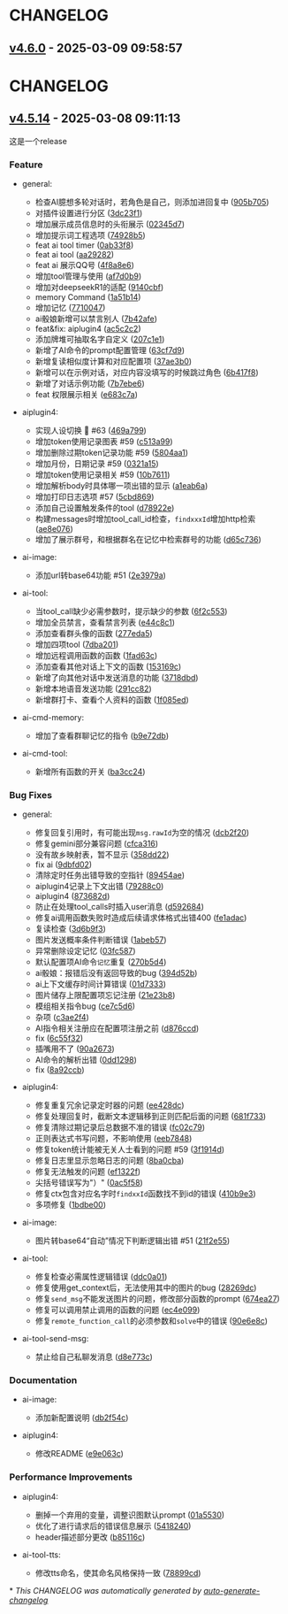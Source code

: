 # CHANGELOG

## [v4.6.0](https://github.com/error2913/aiplugin4/releases/tag/v4.6.0) - 2025-03-09 09:58:57

# CHANGELOG

## [v4.5.14](https://github.com/error2913/aiplugin4/releases/tag/v4.5.14) - 2025-03-08 09:11:13

这是一个release

### Feature

- general:
  - 检查AI臆想多轮对话时，若角色是自己，则添加进回复中 ([905b705](https://github.com/error2913/aiplugin4/commit/905b705cff7b7d97402572d7d775899a16d659fb))
  - 对插件设置进行分区 ([3dc23f1](https://github.com/error2913/aiplugin4/commit/3dc23f111c32507dde9223a7376fcc6ab0b2de46))
  - 增加展示成员信息时的头衔展示 ([02345d7](https://github.com/error2913/aiplugin4/commit/02345d71c371502c1a1c5949243a741e2c8e30a2))
  - 增加提示词工程选项 ([74928b5](https://github.com/error2913/aiplugin4/commit/74928b537225c29b533f2efdecc7a67dd9178f8c))
  - feat ai tool timer ([0ab33f8](https://github.com/error2913/aiplugin4/commit/0ab33f8b29f5a583326fdace56b038d530ddb6c2))
  - feat ai tool ([aa29282](https://github.com/error2913/aiplugin4/commit/aa292823775050f7351dfd841ea64ffb4883158f))
  - feat ai 展示QQ号 ([4f8a8e6](https://github.com/error2913/aiplugin4/commit/4f8a8e67b686f45d8c8945f5306b2dd5ef24fc17))
  - 增加tool管理与使用 ([af7d0b9](https://github.com/error2913/aiplugin4/commit/af7d0b9b5760a61117033bbe803006442e8f9989))
  - 增加对deepseekR1的适配 ([9140cbf](https://github.com/error2913/aiplugin4/commit/9140cbffeebe8b0873fb362ed7d13f29854cc866))
  - memory Command ([1a51b14](https://github.com/error2913/aiplugin4/commit/1a51b141515916642e639d47f8cb9831dd05a570))
  - 增加记忆 ([7710047](https://github.com/error2913/aiplugin4/commit/77100473d017b1facacc0dcbbcf2c6be19cb54ad))
  - ai骰娘新增可以禁言别人 ([7b42afe](https://github.com/error2913/aiplugin4/commit/7b42afe05ddb2d7e214bbbe74c2f24573dd44923))
  - feat&fix: aiplugin4 ([ac5c2c2](https://github.com/error2913/aiplugin4/commit/ac5c2c2d0e1332ffd36216cc18989a4817a5aed9))
  - 添加牌堆可抽取名字自定义 ([207c1e1](https://github.com/error2913/aiplugin4/commit/207c1e1fbf03b72b3527330c4624350863c71636))
  - 新增了AI命令的prompt配置管理 ([63cf7d9](https://github.com/error2913/aiplugin4/commit/63cf7d9743fd6b52262304a9255a10cead7bd87b))
  - 新增复读相似度计算和对应配置项 ([37ae3b0](https://github.com/error2913/aiplugin4/commit/37ae3b054a676a53339990c5dc54f0c14ff65c0b))
  - 新增可以在示例对话，对应内容没填写的时候跳过角色 ([6b417f8](https://github.com/error2913/aiplugin4/commit/6b417f85da134aef1f797e41e6b30e4c1948b97b))
  - 新增了对话示例功能 ([7b7ebe6](https://github.com/error2913/aiplugin4/commit/7b7ebe6824df941f754a9af9e521d20ccf22c1da))
  - feat 权限展示相关 ([e683c7a](https://github.com/error2913/aiplugin4/commit/e683c7a6cc675db4fca9df8f0108715112a25b34))

- aiplugin4:
  - 实现人设切换 💯 #63 ([469a799](https://github.com/error2913/aiplugin4/commit/469a799ec077c571d66ba1b9f3f0aab838964aa0))
  - 增加token使用记录图表 #59 ([c513a99](https://github.com/error2913/aiplugin4/commit/c513a99521242d6c040fb90ebe245a3317df0986))
  - 增加删除过期token记录功能 #59 ([5804aa1](https://github.com/error2913/aiplugin4/commit/5804aa1c5de35fe5df4c69929dfb5da16cc09769))
  - 增加月份，日期记录 #59 ([0321a15](https://github.com/error2913/aiplugin4/commit/0321a1552900f5a8f7006f2c560a75997d26c06b))
  - 增加token使用记录相关 #59 ([10b7611](https://github.com/error2913/aiplugin4/commit/10b7611f9318cd166866f3941cdf4c031d8962c1))
  - 增加解析body时具体哪一项出错的显示 ([a1eab6a](https://github.com/error2913/aiplugin4/commit/a1eab6ada3438e839fe92d3407f8031331485393))
  - 增加打印日志选项 #57 ([5cbd869](https://github.com/error2913/aiplugin4/commit/5cbd869fb44767b4af072343d1d8b01f0b2c5ba4))
  - 添加自己设置触发条件的tool ([d78922e](https://github.com/error2913/aiplugin4/commit/d78922ed0bb2e0c6b8613c8e9f635bf7a49b2f65))
  - 构建messages时增加tool_call_id检查，`findxxxId`增加http检索 ([ae8e076](https://github.com/error2913/aiplugin4/commit/ae8e0763065eae917055b9e533bc6b668f2cc484))
  - 增加了展示群号，和根据群名在记忆中检索群号的功能 ([d65c736](https://github.com/error2913/aiplugin4/commit/d65c736a80f8afa81363e5cb93c29fa93d123e14))

- ai-image:
  - 添加url转base64功能 #51 ([2e3979a](https://github.com/error2913/aiplugin4/commit/2e3979aa67d1baf2dc33e2f7e3286aa02ccd0ecb))

- ai-tool:
  - 当tool_call缺少必需参数时，提示缺少的参数 ([6f2c553](https://github.com/error2913/aiplugin4/commit/6f2c553cb5ce7042f34918bcba080b16a8162c1f))
  - 增加全员禁言，查看禁言列表 ([e44c8c1](https://github.com/error2913/aiplugin4/commit/e44c8c163dc67171687c9405a2fd8b4798762be8))
  - 添加查看群头像的函数 ([277eda5](https://github.com/error2913/aiplugin4/commit/277eda5599f11dad88fd20d9005963c1ec8a6041))
  - 增加四项tool ([7dba201](https://github.com/error2913/aiplugin4/commit/7dba20175536d247b0556f6f51d84bc5b1ac0abe))
  - 增加远程调用函数的函数 ([1fad63c](https://github.com/error2913/aiplugin4/commit/1fad63ce03f285d2d92fea22f65855636c1859ae))
  - 添加查看其他对话上下文的函数 ([153169c](https://github.com/error2913/aiplugin4/commit/153169c1ba538302b6b52eb0a0b8d0076006e57e))
  - 新增了向其他对话中发送消息的功能 ([3718dbd](https://github.com/error2913/aiplugin4/commit/3718dbd0e42f32d1516cafb9f9c13fa0e6b26ef3))
  - 新增本地语音发送功能 ([291cc82](https://github.com/error2913/aiplugin4/commit/291cc82d77e5f56ef9de5149cec89114a2df9468))
  - 新增群打卡、查看个人资料的函数 ([1f085ed](https://github.com/error2913/aiplugin4/commit/1f085edb12b65bfac9ecc7c30fb84c90182b1a05))

- ai-cmd-memory:
  - 增加了查看群聊记忆的指令 ([b9e72db](https://github.com/error2913/aiplugin4/commit/b9e72dbecdcb77255c10ca5d3f74b068ec3c9b8a))

- ai-cmd-tool:
  - 新增所有函数的开关 ([ba3cc24](https://github.com/error2913/aiplugin4/commit/ba3cc24824881a8657b11ee9a2a39f3fde248d17))

### Bug Fixes

- general:
  - 修复回复引用时，有可能出现`msg.rawId`为空的情况 ([dcb2f20](https://github.com/error2913/aiplugin4/commit/dcb2f204bef69f99120cce23a622f52f56b4fdf2))
  - 修复gemini部分兼容问题 ([cfca316](https://github.com/error2913/aiplugin4/commit/cfca31632736896d2c7fd310a268d84bcce58f80))
  - 没有故乡映射表，暂不显示 ([358dd22](https://github.com/error2913/aiplugin4/commit/358dd22b2d637ee032c18689830db4af28bb5e50))
  - fix ai ([9dbfd02](https://github.com/error2913/aiplugin4/commit/9dbfd02cd3d51668224d875522b0a10a96b4f823))
  - 清除定时任务出错导致的空指针 ([89454ae](https://github.com/error2913/aiplugin4/commit/89454ae9ae5542cc1677f8a9696fbbd640bcb8f3))
  - aiplugin4记录上下文出错 ([79288c0](https://github.com/error2913/aiplugin4/commit/79288c0da93cff2e6e9c8010e111c251592b6ab2))
  - aiplugin4 ([873682d](https://github.com/error2913/aiplugin4/commit/873682da33e744edc07e04636b27e4523997e645))
  - 防止在处理tool_calls时插入user消息 ([d592684](https://github.com/error2913/aiplugin4/commit/d5926846483ec281065e268777a8aec0d4701139))
  - 修复ai调用函数失败时造成后续请求体格式出错400 ([fe1adac](https://github.com/error2913/aiplugin4/commit/fe1adaca66280e16305ccc11ea65bb7cf5f49391))
  - 复读检查 ([3d6b9f3](https://github.com/error2913/aiplugin4/commit/3d6b9f348801caf54a334c958861bdd8f27f271d))
  - 图片发送概率条件判断错误 ([1abeb57](https://github.com/error2913/aiplugin4/commit/1abeb57af2a83035c7e2321809d04295c24030fe))
  - 异常删除设定记忆 ([03fc587](https://github.com/error2913/aiplugin4/commit/03fc587099cbad6697f58b9584471da3a579aa69))
  - 默认配置项AI命令`记忆`重复 ([270b5d4](https://github.com/error2913/aiplugin4/commit/270b5d46fc53f6e2a077d26a726a8fe3208f8d6a))
  - ai骰娘：报错后没有返回导致的bug ([394d52b](https://github.com/error2913/aiplugin4/commit/394d52b2817ee85f8114d111999f6b6bd2bc79f3))
  - ai上下文缓存时间计算错误 ([01d7333](https://github.com/error2913/aiplugin4/commit/01d7333ac500876f5f22d1458d452b9cdc9f7563))
  - 图片储存上限配置项忘记注册 ([21e23b8](https://github.com/error2913/aiplugin4/commit/21e23b8fa6f6a19c2b10f02ccfaa6fc70f7614d0))
  - 模组相关指令bug ([ce7c5d6](https://github.com/error2913/aiplugin4/commit/ce7c5d628b4ce68a53a966eb7c156e7b55c267c4))
  - 杂项 ([c3ae2f4](https://github.com/error2913/aiplugin4/commit/c3ae2f4d02dfa12db655619e4eda0196f9cf231c))
  - AI指令相关注册应在配置项注册之前 ([d876ccd](https://github.com/error2913/aiplugin4/commit/d876ccdf6988281e28d00de37fd6833a3a9214d4))
  - fix ([6c55f32](https://github.com/error2913/aiplugin4/commit/6c55f32ea0a961d5c79eb08b1c24b63286a856f2))
  - 插嘴用不了 ([90a2673](https://github.com/error2913/aiplugin4/commit/90a2673223824a117c0dc9b4e26c33e4fc04a212))
  - AI命令的解析出错 ([0dd1298](https://github.com/error2913/aiplugin4/commit/0dd1298b01967fb04368035e0ac463432e78aeee))
  - fix ([8a92ccb](https://github.com/error2913/aiplugin4/commit/8a92ccbad2424a7063cbca32e8fc887d35c62364))

- aiplugin4:
  - 修复重复冗余记录定时器的问题 ([ee428dc](https://github.com/error2913/aiplugin4/commit/ee428dc8fd68ce038fe72d0603f23e72026f2f23))
  - 修复处理回复时，截断文本逻辑移到正则匹配后面的问题 ([681f733](https://github.com/error2913/aiplugin4/commit/681f733c2706b4fffd902a43118e6b8aa8ca8acf))
  - 修复清除过期记录后总数据不准的错误 ([fc02c79](https://github.com/error2913/aiplugin4/commit/fc02c7940d14f6f17651bff337ee7f427888ae1a))
  - 正则表达式书写问题，不影响使用 ([eeb7848](https://github.com/error2913/aiplugin4/commit/eeb7848473fbad61d37503f0cf9ccf6ac9bd32fd))
  - 修复token统计能被无关人士看到的问题 #59 ([3f1914d](https://github.com/error2913/aiplugin4/commit/3f1914dbdc83d03d4be594036e2abe4010388e3c))
  - 修复日志里显示忽略日志的问题 ([8ba0cba](https://github.com/error2913/aiplugin4/commit/8ba0cba21ed8ef31582c7c36cf7db134307960a4))
  - 修复无法触发的问题 ([ef1322f](https://github.com/error2913/aiplugin4/commit/ef1322f9e121b6ff64ebda7406cb253c87a8f0b6))
  - 尖括号错误写为"）" ([0ac5f58](https://github.com/error2913/aiplugin4/commit/0ac5f58fb32a60ca5e5389a8c8a2991d00abb8fd))
  - 修复ctx包含对应名字时`findxxId`函数找不到id的错误 ([410b9e3](https://github.com/error2913/aiplugin4/commit/410b9e31e18c047806ebd2a5dd85c5be0a417df9))
  - 多项修复 ([1bdbe00](https://github.com/error2913/aiplugin4/commit/1bdbe0035f45d0a6507942645678761d1c6020cd))

- ai-image:
  - 图片转base64“自动”情况下判断逻辑出错 #51 ([21f2e55](https://github.com/error2913/aiplugin4/commit/21f2e550ceadf18160448222a243faef439d26c4))

- ai-tool:
  - 修复检查必需属性逻辑错误 ([ddc0a01](https://github.com/error2913/aiplugin4/commit/ddc0a010108a769b8dfc601fed567bc868463347))
  - 修复使用get_context后，无法使用其中的图片的bug ([28269dc](https://github.com/error2913/aiplugin4/commit/28269dcf5713f873ae4de4ffd79621002ecd510a))
  - 修复`send_msg`不能发送图片的问题，修改部分函数的prompt ([674ea27](https://github.com/error2913/aiplugin4/commit/674ea27d30909395180d9e7e32b8ac1651abd577))
  - 修复可以调用禁止调用的函数的问题 ([ec4e099](https://github.com/error2913/aiplugin4/commit/ec4e0996f6834dcc2d66196585efb2f198bde43d))
  - 修复`remote_function_call`的必须参数和`solve`中的错误 ([90e6e8c](https://github.com/error2913/aiplugin4/commit/90e6e8c2514b53e94147f597aed4d266143851cb))

- ai-tool-send-msg:
  - 禁止给自己私聊发消息 ([d8e773c](https://github.com/error2913/aiplugin4/commit/d8e773ce47bee7a7a1f599d3976d71960db73af5))

### Documentation

- ai-image:
  - 添加新配置说明 ([db2f54c](https://github.com/error2913/aiplugin4/commit/db2f54cdba8f1972766f2743f9f31e25c2f028bb))

- aiplugin4:
  - 修改README ([e9e063c](https://github.com/error2913/aiplugin4/commit/e9e063c63fb88bafe8d9ab4f1ff440a810ad639c))

### Performance Improvements

- aiplugin4:
  - 删掉一个弃用的变量，调整识图默认prompt ([01a5530](https://github.com/error2913/aiplugin4/commit/01a5530308d52e39e21e3e6cbdb7cdb0b6c66edd))
  - 优化了进行请求后的错误信息展示 ([5418240](https://github.com/error2913/aiplugin4/commit/5418240c478aec7b811ed7bdb682777f3e5cbdd1))
  - header描述部分更改 ([b85116c](https://github.com/error2913/aiplugin4/commit/b85116ce769941f9fc11a3c2c4e55606f9f0a45e))

- ai-tool-tts:
  - 修改tts命名，使其命名风格保持一致 ([78899cd](https://github.com/error2913/aiplugin4/commit/78899cd8ef16c6e00ea47dc2ec02ef6116296b4d))

\* *This CHANGELOG was automatically generated by [auto-generate-changelog](https://github.com/BobAnkh/auto-generate-changelog)*
